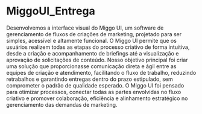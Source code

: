 # MiggoUI_Entrega

Desenvolvemos a interface visual do Miggo UI, um software de gerenciamento de fluxos de criações de marketing, projetado para ser simples, acessível e altamente funcional. O Miggo UI permite que os usuários realizem todas as etapas do processo criativo de forma intuitiva, desde a criação e acompanhamento de briefings até a visualização e aprovação de solicitações de conteúdo.
Nosso objetivo principal foi criar uma solução que proporcionasse comunicação direta e ágil entre as equipes de criação e atendimento, facilitando o fluxo de trabalho, reduzindo retrabalhos e garantindo entregas dentro do prazo estipulado, sem comprometer o padrão de qualidade esperado.
O Miggo UI foi pensado para otimizar processos, conectar todas as partes envolvidas no fluxo criativo e promover colaboração, eficiência e alinhamento estratégico no gerenciamento das demandas de marketing.
